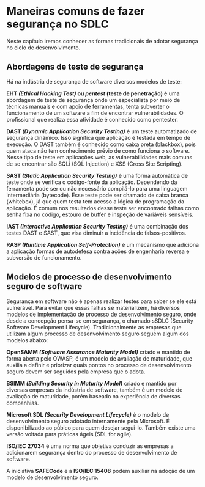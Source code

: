 # Maneiras comuns de fazer segurança no SDLC
Neste capítulo iremos conhecer as formas tradicionais de adotar segurança no ciclo de desenvolvimento.

## Abordagens de teste de segurança
Há na indústria de segurança de software diversos modelos de teste:

**EHT _(Ethical Hacking Test)_ ou _pentest_ (teste de penetração)** é uma abordagem de teste de segurança onde um especialista por meio de técnicas manuais e com apoio de ferramentas, tenta subverter o funcionamento de um software a fim de encontrar vulnerabilidades. O profissional que realiza essa atividade é conhecido como pentester.

**DAST _(Dynamic Application Security Testing)_** é um teste automatizado de segurança dinâmico. Isso significa que aplicação é testada em tempo de execução. O DAST também é conhecido como caixa preta (blackbox), pois quem ataca não tem conhecimento prévio de como funciona o software. Nesse tipo de teste em aplicações web, as vulnerabilidades mais comuns de se encontrar são SQLi (SQL Injection) e XSS (Cross Site Scripting).

**SAST _(Static Application Security Testing)_** é uma forma automática de teste onde se verifica o código-fonte da aplicação. Dependendo da ferramenta pode ser ou não necessário compilá-lo para uma linguagem intermediária (bytecode). Esse teste pode ser chamado de caixa branca (whitebox), já que quem testa tem acesso a lógica de programação da aplicação. É comum nos resultados desse teste ser encontrado falhas como senha fixa no código, estouro de buffer e inspeção de variáveis sensíveis.

**IAST _(Interactive Application Security Testing)_** é uma combinação dos testes DAST e SAST, que visa diminuir a incidência de falsos-positivos.

**RASP _(Runtime Application Self-Protection)_** é um mecanismo que adiciona a aplicação formas de autodefesa contra ações de engenharia reversa e subversão de funcionamento.

## Modelos de processo de desenvolvimento seguro de software
Segurança em software não é apenas realizar testes para saber se ele está vulnerável. Para evitar que essas falhas se materializem, há diversos modelos de implementação de processo de desenvolvimento seguro, onde desde a concepção pensa-se em segurança, o chamado sSDLC (Security Software Development Lifecycle). Tradicionalmente as empresas que utilizam algum processo de desenvolvimento seguro seguem algum dos modelos abaixo:

**OpenSAMM _(Software Assurance Maturity Model)_** criado e mantido de forma aberta pelo OWASP, é um modelo de avaliação de maturidade, que auxilia a definir e priorizar quais pontos no processo de desenvolvimento seguro devem ser seguidos pela empresa que o adota.

**BSIMM _(Building Security in Maturity Model)_** criado e mantido por diversas empresas da indústria de software, também é um modelo de avaliação de maturidade, porém baseado na experiência de diversas companhias.

**Microsoft SDL _(Security Development Lifecycle)_** é o modelo de desenvolvimento seguro adotado internamente pela Microsoft. É disponibilizado ao púbico para quem desejar segui-lo. Também existe uma versão voltada para práticas ágeis (SDL for agile). 

**ISO/IEC 27034** é uma norma que objetiva conduzir as empresas a adicionarem segurança dentro do processo de desenvolvimento de software. 

A iniciativa **SAFECode** e a **ISO/IEC 15408** podem auxiliar na adoção de um modelo de desenvolvimento seguro.